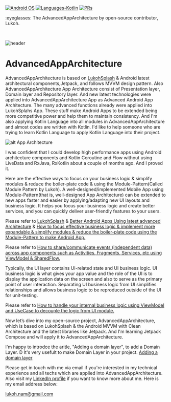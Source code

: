 <p align="left">
  <a href="#"><img alt="Android OS" src="https://img.shields.io/badge/OS-Android-3DDC84?style=flat-square&logo=android"></a>
  <a href="#"><img alt="Languages-Kotlin" src="https://flat.badgen.net/badge/Language/Kotlin?icon=https://raw.githubusercontent.com/binaryshrey/Awesome-Android-Open-Source-Projects/master/assets/Kotlin_Logo_icon_white.svg&color=f18e33"/></a>
  <a href="#"><img alt="PRs" src="https://img.shields.io/badge/PRs-Welcome-3DDC84?style=flat-square"></a>
</p>

<p align="left">
:eyeglasses: The  AdvancedAppArchitecture by open-source contributor, Lukoh.
</p><br>

![header](https://capsule-render.vercel.app/api?type=slice&color=gradient&text=%LukohSplash%20%20&height=200&fontSize=100)
# AdvancedAppArchitecture

 AdvancedAppArchitecture is based on [LukohSplash](https://github.com/Lukoh/LukohSplash) & Android latest architectural components,Jetpack, and follows MVVM design pattern. Also AdvancedAppArchitecture App Architecture consist of Presentation layer, Domain layer and Repository layer. And new latest technologies were applied into AdvancedAppArchitecture App as Advanced Android App Architecture. The many advanced functions already were applied into LukohSplahs App. These stuff make Android Apps to be extended being more competitive power and help them to maintain consistency. And I'm also applying Kotlin Language into all modules in AdvancedAppArchitecture and almost codes are written with Kotlin. I'd like to help someone who are trying to learn Kotlin Language to apply Kotlin Language into their project.
 
![alt App Architecture](https://raw.githubusercontent.com/Lukoh/LukohSplash/main/Layer%20Communication.jpeg) 

I was confident that I could develop high performance apps using Android architecture components and Kotlin Coroutine and Flow without using LiveData and RxJava, RxKotlin about a couple of months ago. And I proved it.

Here are the effective ways to focus on your business logic & simplify modules & reduce the boiler-plate code & using the Module-Pattern(Called Module Pattern by Lukoh). A well-designed/implemented Mobile App using Module-Pattern(that is, well-designed App Architecture) can be extended to new apps faster and easier by applying/adapting new UI layouts and business logic. It helps you focus your business logic and create better services, and you can quickly deliver user-friendly features to your users.

Please refer to [LukohSplash](https://github.com/Lukoh/LukohSplash) & [Better Android Apps Using latest advanced Architecture](https://medium.com/oheadline/better-android-apps-using-mvvm-with-clean-architecture-2cc49e68f41d) & [How to focus effective business logic & implement more expandable & simplify modules & reduce the boiler-plate code using the Module-Pattern to make Android App.](https://medium.com/@lukohnam/how-to-focus-effective-business-logic-implement-more-expandable-simplify-modules-reduce-the-81ae1af23e4e)

Please refer to [How to share/communicate events (independent data) across app components such as Activities, Fragments, Services, etc using ViewModel & SharedFlow.](https://medium.com/@lukohnam/how-to-share-communicate-events-independent-data-across-app-components-such-as-activities-353c96e32775)

Typically, the UI layer contains UI-related state and UI business logic. UI business logic is what gives your app value and the role of the UI is to display the application data on the screen and also to serve as the primary point of user interaction. Separating UI business logic from UI simplifies relationships and allows business logic to be reproduced outside of the UI for unit-testing.

Please refer to [How to handle your internal business logic using ViewModel and UseCase to decouple the logic from UI module.](https://medium.com/@lukohnam/how-to-handle-your-internal-business-logic-using-viewmodel-and-usecase-to-decouple-the-logic-from-f20ee9f7e4a5)

Now let’s dive into my open-source project, AdvancedAppArchitecture, which is based on LukohSplash & the Android MVVM with Clean Architecture and the latest libraries like Jetpack.
And I'm learning Jetpack Compose and will apply it to AdvancedAppArchitecture.

I'm happy to introdce the aritle, "Adding a domain layer", to add a Domain Layer. D It's very usefult to make Domain Layer in your project. [Adding a domain layer](https://medium.com/@donturner/adding-a-domain-layer-bc5a708a96da)

Please get in touch with me via email if you're interested in my technical experience and all techs which are applied into AdvancedAppArchitecture. Also visit my [LinkedIn profile](https://www.linkedin.com/in/lukoh-nam-68207941/?senderId=lukoh-nam-68207941) if you want to know more about me. Here is my email address below:

lukoh.nam@gmail.com
